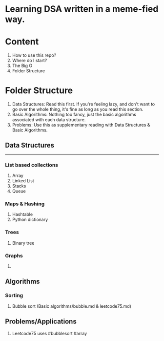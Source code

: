 # Learning DSA written in a meme-fied way.


# Content
1. How to use this repo?
2. Where do I start?
3. The Big O
4. Folder Structure

# Folder Structure
1. Data Structures: Read this first. If you're feeling lazy, and don't want to go over the whole thing, it's fine as long as you read this section.
2. Basic Algorithms: Nothing too fancy, just the basic algorithms associated with each data structure. 
3. Problems: Use this as supplementary reading with Data Structures & Basic Algorithms.
## Data Structures
---
### List based collections
1. Array
2. Linked List
3. Stacks
4. Queue
### Maps & Hashing
1. Hashtable
2. Python dictionary

### Trees
1. Binary tree

### Graphs
1. 

## Algorithms

### Sorting
1. Bubble sort (Basic algorithms/bubble.md & leetcode75.md)

## Problems/Applications
1. Leetcode75 uses #bubblesort #array